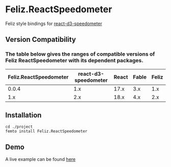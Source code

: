 # Feliz.ReactSpeedometer

Feliz style bindings for [react-d3-speedometer](https://www.npmjs.com/package/react-d3-speedometer)

## Version Compatibility

### The table below gives the ranges of compatible versions of Feliz ReactSpeedometer with its dependent packages.

| Feliz.ReactSpeedometer | react-d3-speedometer | React | Fable | Feliz |
|------------------------|----------------------|-      |-      |-      |
| 0.0.4                  | 1.x                  | 17.x  | 3.x   | 1.x   |
| 1.x                    | 2.x                  | 18.x  | 4.x   | 2.x   |

## Installation

```f#
cd ./project
femto install Feliz.ReactSpeedometer
```

## Demo

A live example can be found [here](https://compositionalit.github.io/Feliz-ReactSpeedometer/)
